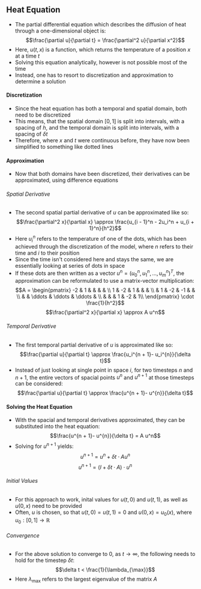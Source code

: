## Heat Equation
- The partial differential equation which describes the diffusion of heat through a one-dimensional object is:
$$\frac{\partial u}{\partial t} = \frac{\partial^2 u}{\partial x^2}$$
- Here, $u(t, x)$ is a function, which returns the temperature of a position $x$ at a time $t$
- Solving this equation analytically, however is not possible most of the time 
- Instead, one has to resort to discretization and approximation to determine a solution
#### Discretization
- Since the heat equation has both a temporal and spatial domain, both need to be discretized
- This means, that the spatial domain $[0, 1]$ is split into intervals, with a spacing of $h$, and the temporal domain is split into intervals, with a spacing of $\delta t$
- Therefore, where $x$ and $t$ were continuous before, they have now been simplified to something like dotted lines
#### Approximation
- Now that both domains have been discretized, their derivatives can be approximated, using difference equations
###### Spatial Derivative
- The second spatial partial derivative of $u$ can be approximated like so:
$$\frac{\partial^2 x}{\partial x} \approx \frac{u_{i - 1}^n - 2u_i^n + u_{i + 1}^n}{h^2}$$
- Here $u_i^n$ refers to the temperature of one of the dots, which has been achieved through the discretization of the model, where $n$ refers to their time and $i$ to their position
- Since the time isn't considered here and stays the same, we are essentially looking at series of dots in space
- If these dots are then written as a vector $u^n = (u_0^n, u_1^n, ..., u_m^n)^T$, the approximation can be reformulated to use a matrix-vector multiplication:
$$A = \begin{pmatrix}
-2 & 1 &   &   &   & \\
1 & -2 & 1 &   &   & \\
  & 1 & -2 & -1 &  & \\
  & & \ddots & \ddots & \ddots & \\
 &  &  & 1 & -2 & 1\\
\end{pmatrix} \cdot \frac{1}{h^2}$$
$$\frac{\partial^2 x}{\partial x} \approx A u^n$$
###### Temporal Derivative
- The first temporal partial derivative of $u$ is approximated like so:
$$\frac{\partial u}{\partial t} \approx \frac{u_i^{n + 1}- u_i^{n}}{\delta t}$$
- Instead of just looking at single point in space $i$, for two timesteps $n$ and $n+1$, the entire vectors of spacial points $u^n$ and $u^{n + 1}$ at those timesteps can be considered:
$$\frac{\partial u}{\partial t} \approx \frac{u^{n + 1}- u^{n}}{\delta t}$$
#### Solving the Heat Equation
- With the spacial and temporal derivatives approximated, they can be substituted into the heat equation:
$$\frac{u^{n + 1}- u^{n}}{\delta t} = A u^n$$
- Solving for $u^{n + 1}$ yields:
$$u^{n + 1} = u^n + \delta t \cdot A u^n$$
$$u^{n + 1} = (I + \delta t \cdot A) \cdot u^n$$
###### Initial Values
- For this approach to work, inital values for $u(t, 0)$ and $u(t, 1)$, as well as $u(0, x)$ need to be provided
- Often, $u$ is chosen, so that $u(t, 0) = u(t, 1) = 0$ and $u(0, x) = u_0(x)$, where $u_0: [0, 1] \to \mathbb{R}$
###### Convergence
- For the above solution to converge to $0$, as $t \to \infty$, the following needs to hold for the timestep $\delta t$:
$$\delta t < \frac{1}{\lambda_{\max}}$$
- Here $\lambda_{\max}$ refers to the largest eigenvalue of the matrix $A$
